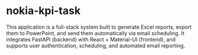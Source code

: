 # nokia-kpi-task
This application is a full-stack system built to generate Excel reports, export them to PowerPoint, and send them automatically via email scheduling. It integrates FastAPI (backend) with React + Material-UI (frontend), and supports user authentication, scheduling, and automated email reporting.
